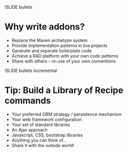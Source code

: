 !SLIDE bullets

# Why write addons?

* Replace the Maven archetype system
* Provide implementation patterns in live projects
* Generate and separate boilerplate code
* Achieve a RAD platform with your own code patterns
* Share with others – re-use of your own conventions

!SLIDE bullets incremental

# Tip: Build a Library of Recipe commands

* Your preferred ORM strategy / persistence mechanism
* Your web framework configuration
* Your set of standard libraries
* An Ajax approach
* Javascript, CSS, bootstrap libraries
* Anything you can think of...
* Share it with the outside world!

